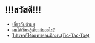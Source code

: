 # !!!สวัสดี!!!

 + [เกี่ยวกับตัวผม](aboutme)
 + [ผมได้เรียนรู้เกี่ยวกับอะไร?](learn)
 + [โปรเจคที่ได้ลองทำตอนฝืกงาน(Tic-Tac-Toe)](Tict-Tac-Toe.js)
